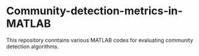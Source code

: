 # Community-detection-metrics-in-MATLAB
This repository conntains various MATLAB codes for evaluating community detection algorithms.
